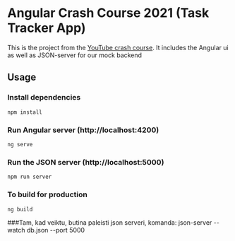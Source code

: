 # Angular Crash Course 2021 (Task Tracker App)

This is the project from the [YouTube crash course](). It includes the Angular ui as well as JSON-server for our mock backend

## Usage

### Install dependencies

```
npm install
```

### Run Angular server (http://localhost:4200)

```
ng serve
```

### Run the JSON server (http://localhost:5000)

```
npm run server
```

### To build for production

```
ng build
```

###Tam, kad veiktu, butina paleisti json serveri, komanda: json-server --watch db.json --port 5000

